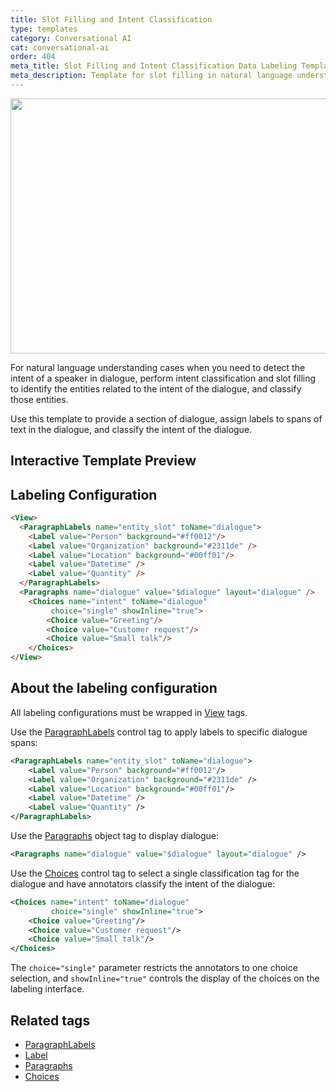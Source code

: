 ```yaml
---
title: Slot Filling and Intent Classification
type: templates
category: Conversational AI
cat: conversational-ai
order: 404
meta_title: Slot Filling and Intent Classification Data Labeling Template
meta_description: Template for slot filling in natural language understanding use cases with intent classification for dialogue with Label Studio for your machine learning and data science projects.
---
```


<img src="/images/templates/intent-classification-and-slot-filling.png" alt="" class="gif-border" width="552px" height="408px" />

For natural language understanding cases when you need to detect the intent of a speaker in dialogue, perform intent classification and slot filling to identify the entities related to the intent of the dialogue, and classify those entities. 

Use this template to provide a section of dialogue, assign labels to spans of text in the dialogue, and classify the intent of the dialogue. 

## Interactive Template Preview

<div id="main-preview"></div>

## Labeling Configuration

```html
<View>
  <ParagraphLabels name="entity_slot" toName="dialogue">
    <Label value="Person" background="#ff0012"/>
    <Label value="Organization" background="#2311de" />
    <Label value="Location" background="#00ff01"/>
    <Label value="Datetime" />
    <Label value="Quantity" />
  </ParagraphLabels>
  <Paragraphs name="dialogue" value="$dialogue" layout="dialogue" />
    <Choices name="intent" toName="dialogue"
         choice="single" showInline="true">
        <Choice value="Greeting"/>
        <Choice value="Customer request"/>
        <Choice value="Small talk"/>
    </Choices>
</View>
```

## About the labeling configuration

All labeling configurations must be wrapped in [View](/tags/view.html) tags.

Use the [ParagraphLabels](/tags/paragraphlabels.html) control tag to apply labels to specific dialogue spans:
```xml
<ParagraphLabels name="entity_slot" toName="dialogue">
    <Label value="Person" background="#ff0012"/>
    <Label value="Organization" background="#2311de" />
    <Label value="Location" background="#00ff01"/>
    <Label value="Datetime" />
    <Label value="Quantity" />
</ParagraphLabels>
```

Use the [Paragraphs](/tags/paragraphs.html) object tag to display dialogue:
```xml
<Paragraphs name="dialogue" value="$dialogue" layout="dialogue" />
```
  
Use the [Choices](/tags/choices.html) control tag to select a single classification tag for the dialogue and have annotators classify the intent of the dialogue:
```xml
<Choices name="intent" toName="dialogue" 
         choice="single" showInline="true">
    <Choice value="Greeting"/>
    <Choice value="Customer request"/>
    <Choice value="Small talk"/>
</Choices>
```
The `choice="single"` parameter restricts the annotators to one choice selection, and `showInline="true"` controls the display of the choices on the labeling interface. 

## Related tags

- [ParagraphLabels](/tags/paragraphlabels.html)
- [Label](/tags/label.html)
- [Paragraphs](/tags/paragraphs.html)
- [Choices](/tags/choices.html)
